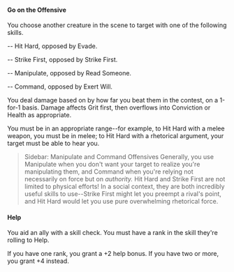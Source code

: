 #### Go on the Offensive
You choose another creature in the scene to target with one of the following skills.

-- Hit Hard, opposed by Evade.

-- Strike First, opposed by Strike First.

-- Manipulate, opposed by Read Someone.

-- Command, opposed by Exert Will.

You deal damage based on by how far you beat them in the contest, on a 1-for-1 basis. Damage affects Grit first, then overflows into Conviction or Health as appropriate.

You must be in an appropriate range--for example, to Hit Hard with a melee weapon, you must be in melee; to Hit Hard with a rhetorical argument, your target must be able to hear you.

> Sidebar: Manipulate and Command Offensives
> Generally, you use Manipulate when you don't want your target to realize you're manipulating them, and Command when you're relying not necessarily on force but on _authority._
> Hit Hard and Strike First are not limited to physical efforts! In a social context, they are both incredibly useful skills to use--Strike First might let you preempt a rival's point, and Hit Hard would let you use pure overwhelming rhetorical force.

#### Help
You aid an ally with a skill check. You must have a rank in the skill they're rolling to Help. 

If you have one rank, you grant a +2 help bonus. If you have two or more, you grant +4 instead.
